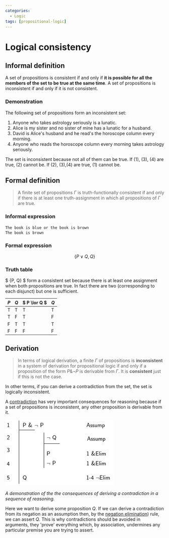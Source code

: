 ```yaml
---
categories:
  - Logic
tags: [propositional-logic]
---
```


# Logical consistency

## Informal definition

A set of propositions is consistent if and only if **it is possible for all the
members of the set to be true at the same time**. A set of propositions is
inconsistent if and only if it is not consistent.

### Demonstration

The following set of propositions form an inconsistent set:

1. Anyone who takes astrology seriously is a lunatic.
2. Alice is my sister and no sister of mine has a lunatic for a husband.
3. David is Alice's husband and he read's the horoscope column every morning.
4. Anyone who reads the horoscope column every morning takes astrology
   seriously.

The set is inconsistent because not all of them can be true. If (1), (3), (4)
are true, (2) cannot be. If (2), (3),(4) are true, (1) cannot be.

## Formal definition

> A finite set of propositions $\Gamma$ is truth-functionally consistent if and
> only if there is at least one truth-assignment in which all propositions of
> $\Gamma$ are true.

### Informal expression

```
The book is blue or the book is brown
The book is brown
```

### Formal expression

$$
\{P \lor Q, Q\}
$$

### Truth table

$ \{P, Q\} $ form a consistent set because there is at least one assignment when
both propositions are true. In fact there are two (corresponding to each
disjunct) but one is sufficient.

| $P$ | $Q$ | $ P \lor Q $ | $Q$ |
| --- | --- | ------------ | --- |
| T   | T   | T            | T   |
| T   | F   | T            | F   |
| F   | T   | T            | T   |
| F   | F   | F            | F   |

## Derivation

> In terms of logical derivation, a finite $\Gamma$ of propositions is
> **inconsistent** in a system of derivation for propositional logic if and only
> if a proposition of the form $P \& \lnot P$ is derivable from $\Gamma$. It is
> **consistent** just if this is not the case.

In other terms, if you can derive a contradiction from the set, the set is
logically inconsistent.

A
[contradiction](/Logic/General_concepts/Logical_truth_and_falsity.md#logical-falsity)
has very important consequences for reasoning because if a set of propositions
is inconsistent, any other proposition is derivable from it.

![](/_img/derivation_from_contradiction.png)

_A demonstration of the the consequences of deriving a contradiction in a
sequence of reasoning._

Here we want to derive some proposition $Q$. If we can derive a contradiction
from its negation as an assumption then, by the
[negation elimination](/Logic/Proofs/Negation_Elimination.md)) rule, we can
assert $Q$. This is why contradictions should be avoided in arguments, they
'prove' everything which, by association, undermines any particular premise you
are trying to assert.
